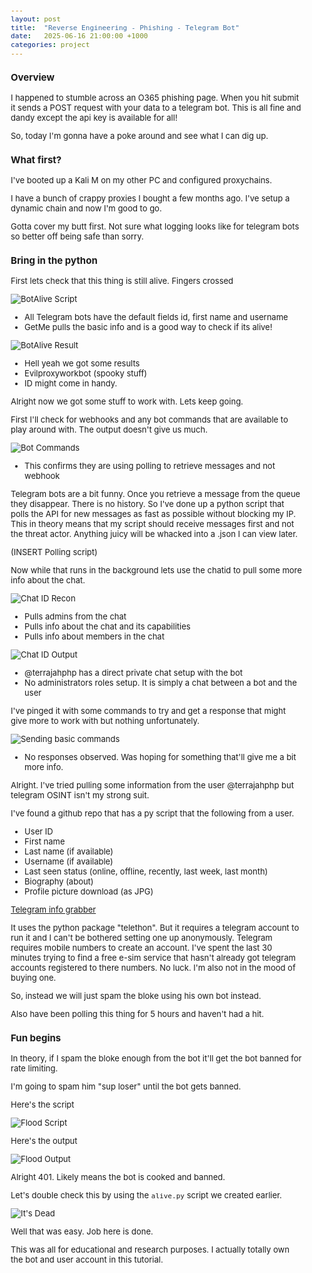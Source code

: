 ```yaml
---
layout: post
title:  "Reverse Engineering - Phishing - Telegram Bot"
date:   2025-06-16 21:00:00 +1000
categories: project
---
```


<style>
  body { font-size: 13px; }
  h1 { font-size: 19px !important; }
  h2 { font-size: 17px !important; }
  h3 { font-size: 15px !important; }
</style>

### Overview

I happened to stumble across an O365 phishing page. When you hit submit it sends a POST request with your data to a telegram bot. This is all fine and dandy except the api key is available for all!

So, today I'm gonna have a poke around and see what I can dig up. 

### What first?

I've booted up a Kali M on my other PC and configured proxychains.

I have a bunch of crappy proxies I bought a few months ago. I've setup a dynamic chain and now I'm good to go.

Gotta cover my butt first. Not sure what logging looks like for telegram bots so better off being safe than sorry.

### Bring in the python

First lets check that this thing is still alive. Fingers crossed

![BotAlive Script](/images/BotAlive.PNG)

- All Telegram bots have the default fields id, first name and username
- GetMe pulls the basic info and is a good way to check if its alive!

![BotAlive Result](/images/BotAliveResult.PNG)
- Hell yeah we got some results
- Evilproxyworkbot (spooky stuff)
- ID might come in handy.

Alright now we got some stuff to work with. Lets keep going.

First I'll check for webhooks and any bot commands that are available to play around with. The output doesn't give us much.

![Bot Commands](/images/BotCommands.PNG)
- This confirms they are using polling to retrieve messages and not webhook

Telegram bots are a bit funny. Once you retrieve a message from the queue they disappear. There is no history. So I've done up a python script that polls the API for new messages as fast as possible without blocking my IP. This in theory means that my script should receive messages first and not the threat actor. Anything juicy will be whacked into a .json I can view later. 

(INSERT Polling script)

Now while that runs in the background lets use the chatid to pull some more info about the chat. 

![Chat ID Recon](/images/chatid_recon.PNG)
- Pulls admins from the chat
- Pulls info about the chat and its capabilities
- Pulls info about members in the chat

![Chat ID Output](/images/chatid_output.PNG)
- @terrajahphp has a direct private chat setup with the bot
- No administrators roles setup. It is simply a chat between a bot and the user

I've pinged it with some commands to try and get a response that might give more to work with but nothing unfortunately.

![Sending basic commands](/images/send_pings.PNG)
- No responses observed. Was hoping for something that'll give me a bit more info.

Alright. I've tried pulling some information from the user @terrajahphp but telegram OSINT isn't my strong suit.

I've found a github repo that has a py script that the following from a user. 
- User ID
- First name
- Last name (if available)
- Username (if available)
- Last seen status (online, offline, recently, last week, last month)
- Biography (about)
- Profile picture download (as JPG)

[Telegram info grabber](https://github.com/N4rr34n6/TgUserDetails)

It uses the python package "telethon". But it requires a telegram account to run it and I can't be bothered setting one up anonymously. Telegram requires mobile numbers to create an account. I've spent the last 30 minutes trying to find a free e-sim service that hasn't already got telegram accounts registered to there numbers. No luck. I'm also not in the mood of buying one.  

So, instead we will just spam the bloke using his own bot instead. 

Also have been polling this thing for 5 hours and haven't had a hit.

### Fun begins

In theory, if I spam the bloke enough from the bot it'll get the bot banned for rate limiting.

I'm going to spam him "sup loser" until the bot gets banned. 

Here's the script

![Flood Script](/images/flood_blocked.PNG)

Here's the output

![Flood Output](/images/first_flood.PNG)

Alright 401. Likely means the bot is cooked and banned.

Let's double check this by using the ```alive.py``` script we created earlier.

![It's Dead](/images/alive_output_flood.PNG)

Well that was easy. Job here is done. 

This was all for educational and research purposes. I actually totally own the bot and user account in this tutorial.